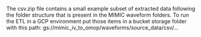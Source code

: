 The csv.zip file contains a small example subset of extracted data following the folder structure that is present in the MIMIC waveform folders. 
To run the ETL in a GCP environment put those items in a bucket storage folder with this path:
gs://mimic_iv_to_omop/waveforms/source_data/csv/...
